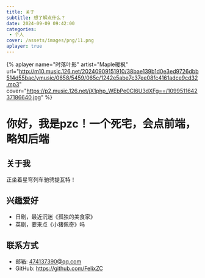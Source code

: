 ```yaml
---
title: 关于
subtitle: 想了解点什么？
date: 2024-09-09 09:42:00
categories:
 - 个人
cover: /assets/images/png/11.png
aplayer: true
---
```


{% aplayer
  name="时落叶影"
  artist="Maple暖枫"
  url="http://m10.music.126.net/20240909151910/38bae139b1d0e3ed9726dbb514d55bac/ymusic/0658/5459/065c/1242e5abe7c37ee08fc4161adce9cd32.mp3"
  cover="https://p2.music.126.net/jX1php_WEbPe0CI6U3dXFg==/109951164237186640.jpg"
%}


# 你好，我是pzc！一个死宅，会点前端，略知后端

## 关于我

正坐着星穹列车驰骋提瓦特！

## 兴趣爱好

- 日剧，最近沉迷《孤独的美食家》
- 英剧，要来点《小猪佩奇》吗

## 联系方式

- 邮箱: 474137390@qq.com
- GitHub: https://github.com/FelixZC